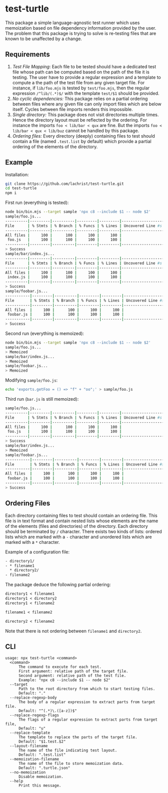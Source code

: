# test-turtle

This package a simple language-agnostic test runner which uses memoization based on file dependency information provided by the user.
The problem that this package is trying to solve is re-testing files that are known to be unaffected by a change.

## Requirements

1. *Test File Mapping*: Each file to be tested should have a dedicated test file whose path can be computed based on the path of the file it is testing. The user have to provide a regular expression and a template to compute a the path of the test file from any given target file. For instance, if `lib/foo.mjs` is tested by `test/foo.mjs`, then the regular expression `/^lib/(.*)$/` with the template `test/$1` should be provided.
2. *No cyclic dependencies:* This package relies on a partial ordering between files where any given file can only import files which are below itself. Cycles between file imports renders this impossible.
3. *Single directory:* This package does not visit directories multiple times. Hence the directory layout must be reflected by the ordering. For instance the imports `foo < lib/bar < qux` are fine. But the imports `foo < lib/bar < qux < lib/buz` cannot be handled by this package.
4. *Ordering files:* Every directory (deeply) containing files to test should contain a file (named `.test.list` by  default) which provide a partial ordering of the elements of the directory.

## Example

Installation:

```sh
git clone https://github.com/lachrist/test-turtle.git
cd test-turtle
npm i
```

First run (everything is tested):

```sh
node bin/bin.mjs --target sample 'npx c8 --include $1 -- node $2'
sample/foo.js...
----------|---------|----------|---------|---------|-------------------
File      | % Stmts | % Branch | % Funcs | % Lines | Uncovered Line #s 
----------|---------|----------|---------|---------|-------------------
All files |     100 |      100 |     100 |     100 |                   
 foo.js   |     100 |      100 |     100 |     100 |                   
----------|---------|----------|---------|---------|-------------------
> Success
sample/bar/index.js...
----------|---------|----------|---------|---------|-------------------
File      | % Stmts | % Branch | % Funcs | % Lines | Uncovered Line #s 
----------|---------|----------|---------|---------|-------------------
All files |     100 |      100 |     100 |     100 |                   
 index.js |     100 |      100 |     100 |     100 |                   
----------|---------|----------|---------|---------|-------------------
> Success
sample/foobar.js...
-----------|---------|----------|---------|---------|-------------------
File       | % Stmts | % Branch | % Funcs | % Lines | Uncovered Line #s 
-----------|---------|----------|---------|---------|-------------------
All files  |     100 |      100 |     100 |     100 |                   
 foobar.js |     100 |      100 |     100 |     100 |                   
-----------|---------|----------|---------|---------|-------------------
> Success
```

Second run (everything is memoized):

```sh
node bin/bin.mjs --target sample 'npx c8 --include $1 -- node $2'
sample/foo.js...
> Memoized
sample/bar/index.js...
> Memoized
sample/foobar.js...
> Memoized
```

Modifying `sample/foo.js`:

```sh
echo 'exports.getFoo = () => "f" + "oo";' > sample/foo.js
```

Third run (`bar.js` is still memoized):

```sh
sample/foo.js...
----------|---------|----------|---------|---------|-------------------
File      | % Stmts | % Branch | % Funcs | % Lines | Uncovered Line #s 
----------|---------|----------|---------|---------|-------------------
All files |     100 |      100 |     100 |     100 |                   
 foo.js   |     100 |      100 |     100 |     100 |                   
----------|---------|----------|---------|---------|-------------------
> Success
sample/bar/index.js...
> Memoized
sample/foobar.js...
-----------|---------|----------|---------|---------|-------------------
File       | % Stmts | % Branch | % Funcs | % Lines | Uncovered Line #s 
-----------|---------|----------|---------|---------|-------------------
All files  |     100 |      100 |     100 |     100 |                   
 foobar.js |     100 |      100 |     100 |     100 |                   
-----------|---------|----------|---------|---------|-------------------
> Success
```

## Ordering Files

Each directory containing files to test should contain an ordering file.
This file is in text format and contain nested lists whose elements are the name of the elements (files and directories) of the directory.
Each directory should be terminated by `/` character.
There exists two kinds of lists: ordered lists which are marked with a `-` character and unordered lists which are marked with a `*` character.

Example of a configuration file:

```txt
- directory1/
- * filename1
  * directory2/
- filename2
```

The package deduce the following partial ordering:

```txt
directory1 < filename1
directory1 < directory2
directory1 < filename2

filename1 < filename2

directory2 < filename2
```

Note that there is not ordering between `filename1` and `directory2`.

## CLI

```
usage: npx test-turtle <command>
  <command>
      The command to execute for each test.
      First argument: relative path of the target file.
      Second argument: relative path of the test file.
      Example: "npx c8 --include $1 -- node $2"
  --target
      Path to the root directory from which to start testing files.
      Default: "."
  --replace-regexp-body
      The body of a regular expression to extract parts from target file.
      Default: "^(.*)\.([a-z])$"
  --replace-regexp-flags
      The flags of a regular expression to extract parts from target file,
      Default: "u"
  --replace-template
      The template to replace the parts of the target file.
      Default: "$1.test.$2"
  --layout-filename
      The name of the file indicating test layout.
      Default: ".test.list"
  --memoization-filename
      The name of the file to store memoization data.
      Default: ".turtle.json"
  --no-memoization
      Disable memoization.
  --help
      Print this message.
```
